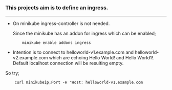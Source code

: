 ### This projects aim is to define an ingress.

---

- On minikube ingress-controller is not needed.

    Since the minikube has an addon for ingress which can be enabled;
    ```
        minikube enable addons ingress
    ```
* Intention is to connect to helloworld-v1.example.com and helloworld-v2.example.com which are echoing Hello World! and Hello World1!. Default localhost connection will be resulting empty.

So try; 
```
    curl minikubeip;Port -H "Host: helloworld-v1.example.com
```